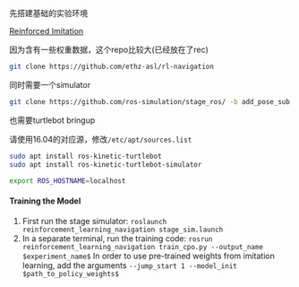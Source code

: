 先搭建基础的实验环境

[Reinforced Imitation](<https://github.com/ethz-asl/rl-navigation>)

因为含有一些权重数据，这个repo比较大(已经放在了rec)

```bash
git clone https://github.com/ethz-asl/rl-navigation
```

同时需要一个simulator

```bash
git clone https://github.com/ros-simulation/stage_ros/ -b add_pose_sub
```

也需要turtlebot bringup

请使用16.04的对应源，修改`/etc/apt/sources.list`

```bash
sudo apt install ros-kinetic-turtlebot
sudo apt install ros-kinetic-turtlebot-simulator
```

```bash
export ROS_HOSTNAME=localhost
```





#### Training the Model

1. First run the stage simulator: `roslaunch reinforcement_learning_navigation stage_sim.launch`
2. In a separate terminal, run the training code: `rosrun reinforcement_learning_navigation train_cpo.py --output_name $experiment_name$`
   In order to use pre-trained weights from imitation learning, add the arguments `--jump_start 1 --model_init $path_to_policy_weights$`